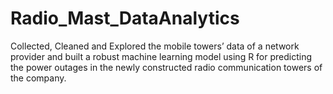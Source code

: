 # Radio_Mast_DataAnalytics
Collected, Cleaned and Explored the mobile towers’ data of a network provider and built a robust machine learning model using R for predicting the power outages in the newly constructed radio communication towers of the company.
